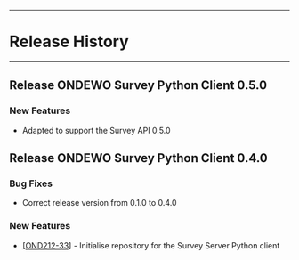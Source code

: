 *****************
# Release History
*****************

## Release ONDEWO Survey Python Client 0.5.0
### New Features
 * Adapted to support the Survey API 0.5.0

## Release ONDEWO Survey Python Client 0.4.0

### Bug Fixes
 * Correct release version from 0.1.0 to 0.4.0

### New Features
* [[OND212-33]](https://ondewo.atlassian.net/browse/OND212-33) - Initialise repository for the Survey Server Python client
